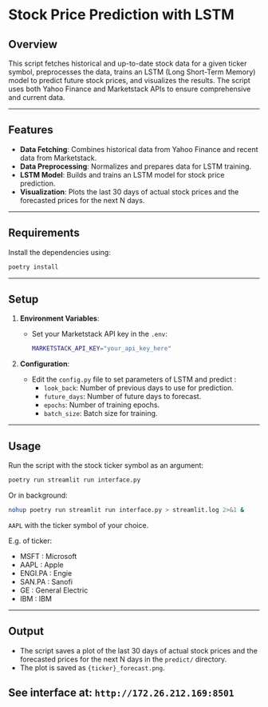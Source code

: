 
# Stock Price Prediction with LSTM

## Overview

This script fetches historical and up-to-date stock data for a given ticker symbol, preprocesses the data, trains an LSTM (Long Short-Term Memory) model to predict future stock prices, and visualizes the results. The script uses both Yahoo Finance and Marketstack APIs to ensure comprehensive and current data.

---

## Features

- **Data Fetching**: Combines historical data from Yahoo Finance and recent data from Marketstack.
- **Data Preprocessing**: Normalizes and prepares data for LSTM training.
- **LSTM Model**: Builds and trains an LSTM model for stock price prediction.
- **Visualization**: Plots the last 30 days of actual stock prices and the forecasted prices for the next N days.

---

## Requirements

Install the dependencies using:

```bash
poetry install
```

---

## Setup

1. **Environment Variables**:
   - Set your Marketstack API key in the `.env`:
     ```bash
     MARKETSTACK_API_KEY="your_api_key_here"
     ```

2. **Configuration**:
   - Edit the `config.py` file to set parameters of LSTM and predict :
     - `look_back`: Number of previous days to use for prediction.
     - `future_days`: Number of future days to forecast.
     - `epochs`: Number of training epochs.
     - `batch_size`: Batch size for training.

---

## Usage

Run the script with the stock ticker symbol as an argument:

```bash
poetry run streamlit run interface.py
```

Or in background:

```bash
nohup poetry run streamlit run interface.py > streamlit.log 2>&1 &
```

 `AAPL` with the ticker symbol of your choice.

E.g. of ticker:
- MSFT : Microsoft
- AAPL : Apple
- ENGI.PA : Engie
- SAN.PA : Sanofi
- GE : General Electric
- IBM : IBM

---

## Output

- The script saves a plot of the last 30 days of actual stock prices and the forecasted prices for the next N days in the `predict/` directory.
- The plot is saved as `{ticker}_forecast.png`.
 
See interface at: `http://172.26.212.169:8501`
---



